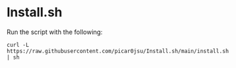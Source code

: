 # Install.sh
Run the script with the following:
```
curl -L https://raw.githubusercontent.com/picar0jsu/Install.sh/main/install.sh | sh
```
